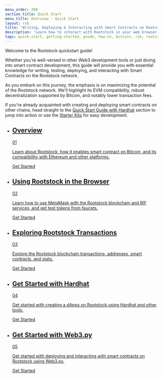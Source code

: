 ```yaml
---
menu_order: 200
section_title: Quick Start
menu_title: Overview - Quick Start
layout: rsk
title: 'Writing, Deploying & Interacting with Smart Contracts on Rootstock'
description: 'Learn how to interact with Rootstock in your web browser, how to view Rootstock transactions, develop and deploy your very first smart contract to the Rootstock network.'
tags: quick-start, getting-started, guide, how-to, bitcoin, rsk, rootstock, peer-to-peer, merged-mining, blockchain, powpeg
---
```



Welcome to the Rootstock quickstart guide!

Whether you're well-versed in other Web3 development tools or just diving into smart contract development, this guide will provide you with essential knowledge for writing, testing, deploying, and interacting with Smart Contracts on the Rootstock network.

As you embark on this journey, the emphasis is on maximizing the potential of the Rootstock network. We'll highlight its EVM compatibility, robust decentralization supported by Bitcoin, and notably lower transaction fees.

If you're already acquainted with creating and deploying smart contracts on other chains, head straight to the [Quick Start Guide with Hardhat](/guides/quickstart/hardhat/) section to jump into action or use the [Starter Kits](/guides/starter-kits/) for easy development.

<div class="features-list">
    <ul id="card-list" class="row">
        <li class="col-xl-6 col-md-6">
            <div class="feature-card">
                <div class="content">
                    <a href="/guides/quickstart/overview/">
                        <div class="content-container">
                            <div class="card-title">
                                <h2 class="zg-text-bg">Overview</h2>
                                <span class="zg-label ml-1">01</span>
                            </div>
                            <p class="card-desc">Learn about Rootstock, how it enables smart contract on Bitcoin, and its compatibility with Ethereum and other platforms.</p>
                        </div>
                    </a>
                    <div class="btn-container">
                        <a href="/guides/quickstart/overview/"></a>
                        <a class="green" href="/guides/quickstart/overview/">Get Started</a>
                    </div>
                </div>
            </div>
        </li>
        <li class="col-xl-6 col-md-6">
            <div class="feature-card">
                <div class="content">
                    <a href="/guides/quickstart/browser/">
                        <div class="content-container">
                            <div class="card-title">
                                <h2 class="zg-text-bg bg-yellow">Using Rootstock in the Browser</h2>
                                <span class="zg-label ml-1 bg-yellow">02</span>
                            </div>
                            <p class="card-desc">Learn how to use MetaMask with the Rootstock blockchain and RIF services, and get test tokens from faucets.</p>
                        </div>
                    </a>
                    <div class="btn-container">
                        <a href="/guides/quickstart/browser/"></a>
                        <a class="green" href="/guides/quickstart/browser/">Get Started</a>
                    </div>
                </div>
            </div>
        </li>
        <li class="col-xl-6 col-md-6">
            <div class="feature-card">
                <div class="content two-line-title-content">
                    <a href="/guides/quickstart/transactions/">
                        <div class="content-container">
                            <div class="card-title">
                                <h2 class="zg-text-bg bg-purple">Exploring Rootstock Transactions</h2>
                                <span class="zg-label ml-1 bg-purple">03</span>
                            </div>
                            <p class="card-desc">Explore the Rootstock blockchain transactions, addresses, smart contracts, and stats.</p>
                        </div>
                    </a>
                    <div class="btn-container">
                        <a href="/guides/quickstart/transactions/"></a>
                        <a class="green" href="/guides/quickstart/transactions/">Get Started</a>
                    </div>
                </div>
            </div>
        </li>
        <li class="col-xl-6 col-md-6">
            <div class="feature-card">
                <div class="content">
                    <a href="/guides/quickstart/hardhat/">
                        <div class="content-container">
                            <div class="card-title">
                                <h2 class="zg-text-bg bg-pink">Get Started with Hardhat</h2>
                                <span class="zg-label ml-1 bg-pink">04</span>
                            </div>
                            <p class="card-desc">Get started with creating a dApps on Rootstock using Hardhat and other tools.</p>
                        </div>
                    </a>
                    <div class="btn-container">
                        <a href="/guides/quickstart/hardhat/"></a>
                        <a class="green" href="/guides/quickstart/hardhat/">Get Started</a>
                    </div>
                </div>
            </div>
        </li>
                <li class="col-xl-6 col-md-6">
            <div class="feature-card">
                <div class="content">
                    <a href="/guides/quickstart/web3-python/">
                        <div class="content-container">
                            <div class="card-title">
                                <h2 class="zg-text-bg bg-green">Get Started with Web3.py</h2>
                                <span class="zg-label ml-1 bg-green">05</span>
                            </div>
                            <p class="card-desc">Get started with deploying and interacting with smart contracts on Rootstock using Web3.py.</p>
                        </div>
                    </a>
                    <div class="btn-container">
                        <a href="/guides/quickstart/web3-python/"></a>
                        <a class="green" href="/guides/quickstart/web3-python/">Get Started</a>
                    </div>
                </div>
            </div>
        </li>
    </ul>
</div>


